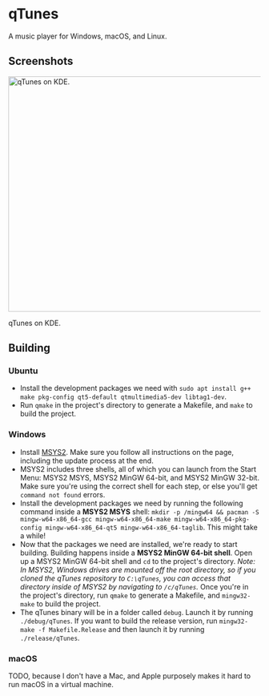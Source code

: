 # qTunes
A music player for Windows, macOS, and Linux.

## Screenshots
<img src="https://i.imgur.com/vyuaTPw.png" width="600" height="470" alt="qTunes on KDE.">

qTunes on KDE.

## Building

### Ubuntu
* Install the development packages we need with `sudo apt install g++ make pkg-config qt5-default qtmultimedia5-dev libtag1-dev`.
* Run `qmake` in the project's directory to generate a Makefile, and `make` to build the project.

### Windows
* Install [MSYS2](http://msys2.github.io/). Make sure you follow all instructions on the page, including the update process at the end.
* MSYS2 includes three shells, all of which you can launch from the Start Menu: MSYS2 MSYS, MSYS2 MinGW 64-bit, and MSYS2 MinGW 32-bit. Make sure you're using the correct shell for each step, or else you'll get `command not found` errors.
* Install the development packages we need by running the following command inside a **MSYS2 MSYS** shell: `mkdir -p /mingw64 && pacman -S mingw-w64-x86_64-gcc mingw-w64-x86_64-make mingw-w64-x86_64-pkg-config mingw-w64-x86_64-qt5 mingw-w64-x86_64-taglib`. This might take a while!
* Now that the packages we need are installed, we're ready to start building. Building happens inside a **MSYS2 MinGW 64-bit shell**. Open up a MSYS2 MinGW 64-bit shell and `cd` to the project's directory. *Note: In MSYS2, Windows drives are mounted off the root directory, so if you cloned the qTunes repository to `C:\qTunes`, you can access that directory inside of MSYS2 by navigating to `/c/qTunes`.* Once you're in the project's directory, run `qmake` to generate a Makefile, and `mingw32-make` to build the project.
* The qTunes binary will be in a folder called `debug`. Launch it by running `./debug/qTunes`. If you want to build the release version, run `mingw32-make -f Makefile.Release` and then launch it by running `./release/qTunes`.

### macOS
TODO, because I don't have a Mac, and Apple purposely makes it hard to run macOS in a virtual machine.
